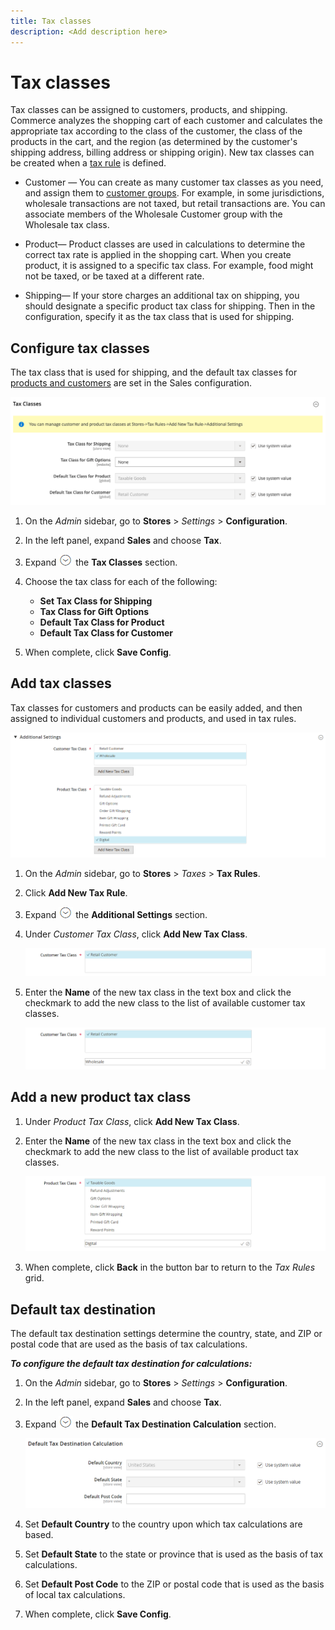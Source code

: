 ```yaml
---
title: Tax classes
description: <Add description here>
---
```

# Tax classes

Tax classes can be assigned to customers, products, and shipping. Commerce analyzes the shopping cart of each customer and calculates the appropriate tax according to the class of the customer, the class of the products in the cart, and the region (as determined by the customer's shipping address, billing address or shipping origin). New tax classes can be created when a [tax rule](tax-rules.md) is defined.

- Customer — You can create as many customer tax classes as you need, and assign them to [customer groups](https://docs.magento.com/user-guide/customers/customer-groups.html). For example, in some jurisdictions, wholesale transactions are not taxed, but retail transactions are. You can associate members of the Wholesale Customer group with the Wholesale tax class.

- Product— Product classes are used in calculations to determine the correct tax rate is applied in the shopping cart. When you create product, it is assigned to a specific tax class. For example, food might not be taxed, or be taxed at a different rate.

- Shipping— If your store charges an additional tax on shipping, you should designate a specific product tax class for shipping. Then in the configuration, specify it as the tax class that is used for shipping.

## Configure tax classes

The tax class that is used for shipping, and the default tax classes for [products and customers](tax-class.md#add-a-new-product-tax-class) are set in the Sales configuration.

![Configuration - tax classes](../configuration-reference/sales/assets/tax-tax-classes.png)<!-- zoom -->

1. On the _Admin_ sidebar, go to **Stores** > _Settings_ > **Configuration**.

1. In the left panel, expand **Sales** and choose **Tax**.

1. Expand ![Expansion selector](../assets/icon-display-expand.png) the **Tax Classes** section.

1. Choose the tax class for each of the following:

   - **Set Tax Class for Shipping**
   - **Tax Class for Gift Options**
   - **Default Tax Class for Product**
   - **Default Tax Class for Customer**

1. When complete, click **Save Config**.

## Add tax classes

Tax classes for customers and products can be easily added, and then assigned to individual customers and products, and used in tax rules.

![New Tax Classes](./assets/tax-classes-updated.png)<!-- zoom -->

1. On the _Admin_ sidebar, go to **Stores** > _Taxes_ > **Tax Rules**.

1. Click **Add New Tax Rule**.

1. Expand ![Expansion selector](../assets/icon-display-expand.png) the **Additional Settings** section.

1. Under _Customer Tax Class_, click **Add New Tax Class**.

   ![Add New Tax Class](./assets/tax-class-customer-add-new.png)<!-- zoom -->

1. Enter the **Name** of the new tax class in the text box and click the checkmark to add the new class to the list of available customer tax classes.

   ![Wholesale Tax Class](./assets/tax-class-customer-add-new-wholesale.png)<!-- zoom -->

## Add a new product tax class

1. Under _Product Tax Class_, click **Add New Tax Class**.

1. Enter the **Name** of the new tax class in the text box and click the checkmark to add the new class to the list of available product tax classes.

   ![Digital Product Tax Class](./assets/tax-class-product-add-new-digital.png)<!-- zoom -->

1. When complete, click **Back** in the button bar to return to the _Tax Rules_ grid.

## Default tax destination

The default tax destination settings determine the country, state, and ZIP or postal code that are used as the basis of tax calculations.

**_To configure the default tax destination for calculations:_**

1. On the _Admin_ sidebar, go to **Stores** > _Settings_ > **Configuration**.

1. In the left panel, expand **Sales** and choose **Tax**.

1. Expand ![Expansion selector](../assets/icon-display-expand.png) the **Default Tax Destination Calculation** section.

   ![Default Tax Destination Calculation](../configuration-reference/sales/assets/tax-default-tax-destination-calculation.png)<!-- zoom -->

1. Set **Default Country** to the country upon which tax calculations are based.

1. Set **Default State** to the state or province that is used as the basis of tax calculations.

1. Set **Default Post Code** to the ZIP or postal code that is used as the basis of local tax calculations.

1. When complete, click **Save Config**.
